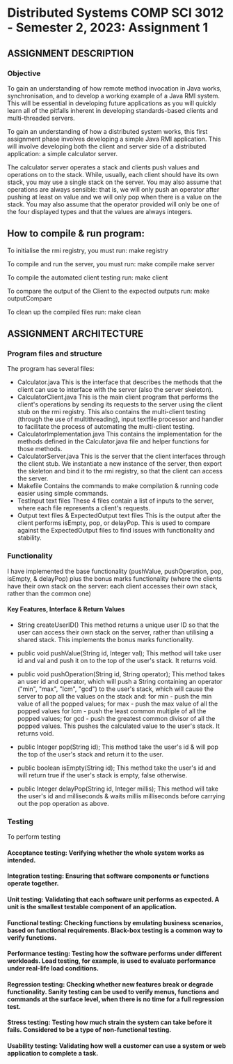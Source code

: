# Distributed Systems COMP SCI 3012 - Semester 2, 2023: Assignment 1
## ASSIGNMENT DESCRIPTION
### Objective
To gain an understanding of how remote method invocation in Java works, synchronisation, and to develop a working example of a Java RMI system. This will be essential in developing future applications as you will quickly learn all of the pitfalls inherent in developing standards-based clients and multi-threaded servers.

To gain an understanding of how a distributed system works, this first assignment phase involves developing a simple Java RMI application. This will involve developing both the client and server side of a distributed application: a simple calculator server.

The calculator server operates a stack and clients push values and operations on to the stack. While, usually, each client should have its own stack, you may use a single stack on the server. You may also assume that operations are always sensible: that is, we will only push an operator after pushing at least on value and we will only pop when there is a value on the stack. You may also assume that the operator provided will only be one of the four displayed types and that the values are always integers.

## How to compile & run program:
To initialise the rmi registry, you must run:
    make registry 

To compile and run the server, you must run:
    make compile
    make server

To compile the automated client testing run:
    make client

To compare the output of the Client to the expected outputs run:
    make outputCompare

To clean up the compiled files run:
    make clean

## ASSIGNMENT ARCHITECTURE
### Program files and structure
The program has several files:
- Calculator.java
    This is the interface that describes the methods that the client can use to interface with the server (also the server skeleton). 
- CalculatorClient.java
    This is the main client program that performs the client's operations by sending its requests to the server using the client stub on the rmi registry. This also contains the multi-client testing (through the use of multithreading), input textfile processor and handler to facilitate the process of automating the multi-client testing. 
- CalculatorImplementation.java
    This contains the implementation for the methods defined in the Calculator.java file and helper functions for those methods. 
- CalculatorServer.java
    This is the server that the client interfaces through the client stub. We instantiate a new instance of the server, then export the skeleton and bind it to the rmi registry, so that the client can access the server. 
- Makefile
    Contains the commands to make compilation & running code easier using simple commands.
- TestInput text files
    These 4 files contain a list of inputs to the server, where each file represents a client's requests. 
- Output text files & ExpectedOutput text files
    This is the output after the client performs isEmpty, pop, or delayPop. This is used to compare against the ExpectedOutput files to find issues with functionality and stability.

### Functionality
I have implemented the base functionality (pushValue, pushOperation, pop, isEmpty, & delayPop) plus the bonus marks functionality (where the clients have their own stack on the server: each client accesses their own stack, rather than the common one)
#### Key Features, Interface & Return Values
- String createUserID()
This method returns a unique user ID so that the user can access their own stack on the server, rather than utilising a shared stack. This implements the bonus marks functionality.

- public void pushValue(String id, Integer val);
This method will take user id and val and push it on to the top of the user's stack. It returns void.

- public void pushOperation(String id, String operator);
This method takes an user id and operator, which will push a String containing an operator ("min", "max", "lcm", "gcd") to the user's stack, which will cause the server to pop all the values on the stack and:
for min - push the min value of all the popped values;
for max - push the max value of all the popped values
for lcm - push the least common multiple of all the popped values;
for gcd - push the greatest common divisor of all the popped values.
This pushes the calculated value to the user's stack. It returns void.

- public Integer pop(String id); 
This method take the user's id & will pop the top of the user's stack and return it to the user.

- public boolean isEmpty(String id);
This method take the user's id and will return true if the user's stack is empty, false otherwise.

- public Integer delayPop(String id, Integer millis); 
This method will take the user's id and milliseconds & waits millis milliseconds before carrying out the pop operation as above.

### Testing 
To perform testing
#### Acceptance testing: Verifying whether the whole system works as intended.

#### Integration testing: Ensuring that software components or functions operate together.
#### Unit testing: Validating that each software unit performs as expected. A unit is the smallest testable component of an application.
#### Functional testing: Checking functions by emulating business scenarios, based on functional requirements. Black-box testing is a common way to verify functions.
#### Performance testing: Testing how the software performs under different workloads. Load testing, for example, is used to evaluate performance under real-life load conditions.
#### Regression testing: Checking whether new features break or degrade functionality. Sanity testing can be used to verify menus, functions and commands at the surface level, when there is no time for a full regression test.
#### Stress testing: Testing how much strain the system can take before it fails. Considered to be a type of non-functional testing.
#### Usability testing: Validating how well a customer can use a system or web application to complete a task.
